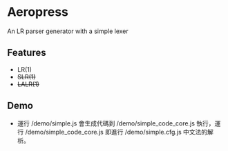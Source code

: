 # Aeropress

An LR parser generator with a simple lexer

## Features

* LR(1)
* ~~SLR(1)~~
* ~~LALR(1)~~

## Demo

* 運行 /demo/simple.js 會生成代碼到 /demo/simple_code_core.js 執行，運行 /demo/simple_code_core.js 即進行 /demo/simple.cfg.js 中文法的解析。

